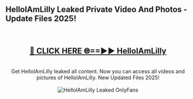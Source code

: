 <h2>HelloIAmLilly Leaked Private Video And Photos - Update Files 2025!</h2>
<br>
<div align="center">
<h2><a href="https://top-ai-tools.click/QrbHav" rel="nofollow">🔴 CLICK HERE 🌐==►► HelloIAmLilly</a></h2>
<br>
Get HelloIAmLilly leaked all content. Now you can access all videos and pictures of HelloIAmLilly. New Updated Files 2025!
<br>
<br>
<a href="https://top-ai-tools.click/QrbHav" rel="nofollow" data-target="animated-image.originalLink"><img src="https://i.ibb.co.com/WyWwxjT/player-gif2.gif" alt="HelloIAmLilly Leaked  OnlyFans" style="max-width: 100%; display: inline-block;" data-target="animated-image.originalImage"></a>
</div>
<br>